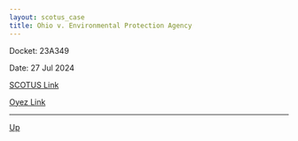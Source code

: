```yaml
---
layout: scotus_case
title: Ohio v. Environmental Protection Agency
---
```


Docket: 23A349

Date: 27 Jul 2024

[SCOTUS Link](https://www.supremecourt.gov/opinions/23pdf/603us1r52_d18f.pdf)

[Oyez Link](https://www.oyez.org/cases/2024/23A349)

---

[Up](./README.md)
